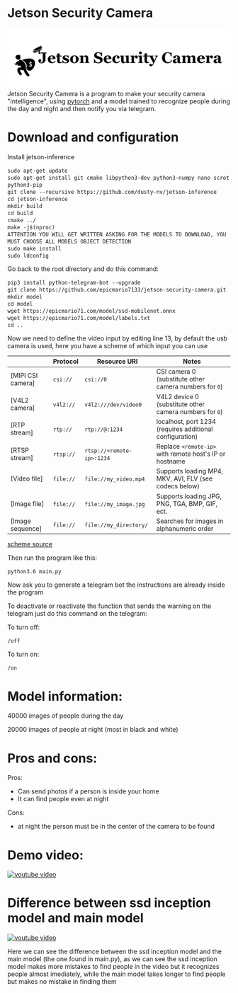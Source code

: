 # Jetson Security Camera
![](https://github.com/epicmario7133/jetson-security-camera/raw/main/header.jpg)
Jetson Security Camera is a program to make your security camera "intelligence", using [pytorch](https://pytorch.org/ "pytorch") and a model trained to recognize people during the day and night and then notify you via telegram.
# Download and configuration
Install jetson-inference
```
sudo apt-get update
sudo apt-get install git cmake libpython3-dev python3-numpy nano scrot python3-pip
git clone --recursive https://github.com/dusty-nv/jetson-inference
cd jetson-inference
mkdir build
cd build
cmake ../
make -j$(nproc)
ATTENTION YOU WILL GET WRITTEN ASKING FOR THE MODELS TO DOWNLOAD, YOU MUST CHOOSE ALL MODELS OBJECT DETECTION
sudo make install
sudo ldconfig
```

Go back to the root directory and do this command:

```
pip3 install python-telegram-bot --upgrade
git clone https://github.com/epicmario7133/jetson-security-camera.git
mkdir model
cd model
wget https://epicmario71.com/model/ssd-mobilenet.onnx
wget https://epicmario71.com/model/labels.txt
cd ..
```

Now we need to define the video input by editing line 13, by default the usb camera is used, here you have a scheme of which input you can use



|                  | Protocol     | Resource URI              | Notes                                                    |
|------------------|--------------|---------------------------|----------------------------------------------------------|
| [MIPI CSI camera] | `csi://`     | `csi://0`                 | CSI camera 0 (substitute other camera numbers for `0`)                    |
| [V4L2 camera]   | `v4l2://`    | `v4l2:///dev/video0`      | V4L2 device 0 (substitute other camera numbers for `0`)                            |
| [RTP stream]       | `rtp://`     | `rtp://@:1234`            | localhost, port 1234 (requires additional configuration) |
| [RTSP stream]    | `rtsp://`    | `rtsp://<remote-ip>:1234` | Replace `<remote-ip>` with remote host's IP or hostname  |
| [Video file]       | `file://`    | `file://my_video.mp4`     | Supports loading MP4, MKV, AVI, FLV (see codecs below)   |
| [Image file]     | `file://`    | `file://my_image.jpg`     | Supports loading JPG, PNG, TGA, BMP, GIF, ect.           |
| [Image sequence]  | `file://`    | `file://my_directory/`    | Searches for images in alphanumeric order                |

[scheme source](https://github.com/dusty-nv/jetson-inference/blob/master/docs/aux-streaming.md "scheme source")

Then run the program like this:
```
python3.6 main.py
```
Now ask you to generate a telegram bot the instructions are already inside the program


To deactivate or reactivate the function that sends the warning on the telegram just do this command on the telegram:

To turn off:
```
/off
```
To turn on:
```
/on
```


# Model information:
40000 images of people during the day

20000 images of people at night (most in black and white)

# Pros and cons:
Pros:
- Can send photos if a person is inside your home
- It can find people even at night

Cons:
- at night the person must be in the center of the camera to be found

# Demo video:
[![youtube video](https://i.ibb.co/ssQVpzb/mq2.jpg)](https://www.youtube.com/watch?v=5b4fPcDmFr4)

# Difference between ssd inception model and main model

[![youtube video](https://i.ibb.co/XjMmHcP/mq1.jpg)](https://www.youtube.com/watch?v=M06uGCzwmfI)

Here we can see the difference between the ssd inception model and the main model (the one found in main.py), as we can see the ssd inception model makes more mistakes to find people in the video but it recognizes people almost imediately, while the main model takes longer to find people but makes no mistake in finding them
